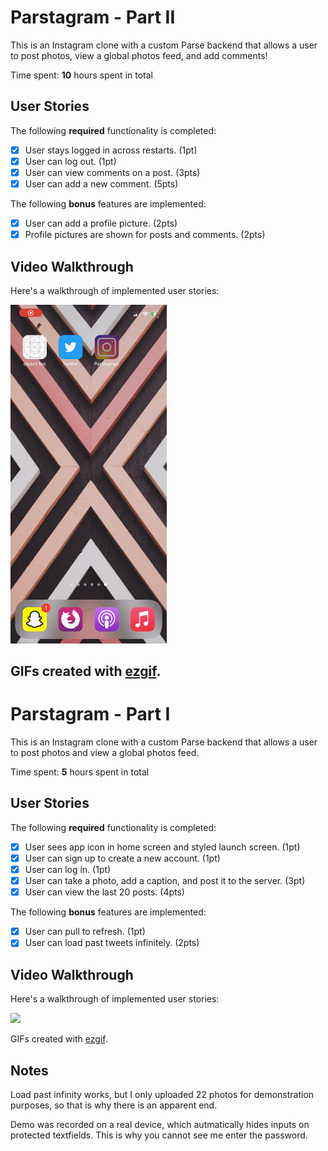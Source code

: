 # Parstagram - Part II

This is an Instagram clone with a custom Parse backend that allows a user to post photos, view a global photos feed, and add comments!

Time spent: **10** hours spent in total

## User Stories

The following **required** functionality is completed:

- [x] User stays logged in across restarts. (1pt)
- [x] User can log out. (1pt)
- [x] User can view comments on a post. (3pts)
- [x] User can add a new comment. (5pts)

The following **bonus** features are implemented:

- [x] User can add a profile picture. (2pts)
- [x] Profile pictures are shown for posts and comments. (2pts)

## Video Walkthrough

Here's a walkthrough of implemented user stories:


<img src="https://github.com/ralphjus/Parstagram/blob/main/Parstagram/Assets.xcassets/Demo2.gif" width=250><br>

GIFs created with [ezgif](https://ezgif.com/).
----------------------
# Parstagram - Part I

This is an Instagram clone with a custom Parse backend that allows a user to post photos and view a global photos feed.

Time spent: **5** hours spent in total

## User Stories

The following **required** functionality is completed:

- [x] User sees app icon in home screen and styled launch screen. (1pt)
- [x] User can sign up to create a new account. (1pt)
- [x] User can log in. (1pt)
- [x] User can take a photo, add a caption, and post it to the server. (3pt)
- [x] User can view the last 20 posts. (4pts)

The following **bonus** features are implemented:

- [x] User can pull to refresh. (1pt)
- [x] User can load past tweets infinitely. (2pts)

## Video Walkthrough

Here's a walkthrough of implemented user stories:


<img src="https://github.com/ralphjus/Parstagram/blob/main/Parstagram/Assets.xcassets/optimizedParstagram.gif" width=250><br>

GIFs created with [ezgif](https://ezgif.com/).

## Notes
Load past infinity works, but I only uploaded 22 photos for demonstration purposes, so that is why there is an apparent end.

Demo was recorded on a real device, which autmatically hides inputs on protected textfields. This is why you cannot see me enter the password.

